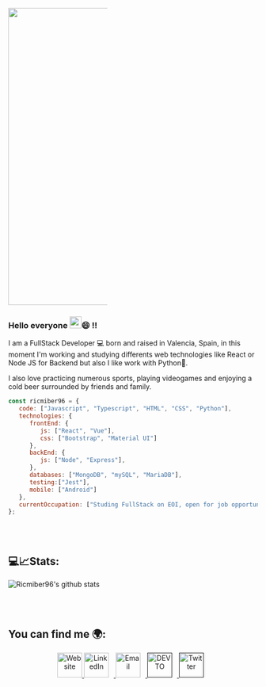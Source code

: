 <p align="center" style="width:200px">
    <img src="https://miro.medium.com/max/1400/1*is03VOyLARQ1sgfQDbH8cQ.jpeg" style="width:600px"/>
</p>


### Hello everyone <img src="https://raw.githubusercontent.com/iampavangandhi/iampavangandhi/master/gifs/Hi.gif" width= "24px"/>😄 !!

I am a FullStack Developer 💻 born and raised in Valencia, Spain, in this moment I'm working and studying differents web technologies like React or Node JS for Backend but also I like work with Python🐍.

I also love practicing numerous sports, playing videogames and enjoying a cold beer surrounded by friends and family.

```javascript
const ricmiber96 = {
   code: ["Javascript", "Typescript", "HTML", "CSS", "Python"],
   technologies: {
      frontEnd: {
         js: ["React", "Vue"],
         css: ["Bootstrap", "Material UI"]
      },
      backEnd: {
         js: ["Node", "Express"],
      },
      databases: ["MongoDB", "mySQL", "MariaDB"],
      testing:["Jest"],
      mobile: ["Android"]
   },
   currentOccupation: ["Studing FullStack on EOI, open for job opportunities"],
};
```
</br></br>
<h2>💻📈Stats:</h2>

![Ricmiber96's github stats](https://github-readme-stats.vercel.app/api?username=ricmiber96&show_icons=true&title_color=fff&icon_color=79ff97&text_color=9f9f9f&bg_color=151515)

</br></br>
<h2>You can find me 🌍:</h2>

<p align="center">
    <a href="https://ricmiber96.github.io/">
        <img src="https://drive.google.com/uc?export=view&id=1uudI394XrlXH247lSUAPCpXNNuwariLT" height="50" alt="Website" />
    </a>
        <a href="https://www.linkedin.com/in/ricardomirallesbernal">
        <img src="https://drive.google.com/uc?export=view&id=1DzgMvA2iJGuR8ShcUTog0NHHwqKpZMOJ" height="50" alt="LinkedIn" style="padding-right: 10px" />
    </a>
    </a>
        <a href="https://mail.google.com/mail/?view=cm&fs=1&to=ricmiber@gmail.com">
        <img src="https://drive.google.com/uc?export=view&id=1Q0cYUKyECC3OXkYTeufcNwou5eL8n0l1" height="50" alt="Email" style="padding-right: 10px" />
    </a>
    </a>
        <a href="">
        <img src="https://drive.google.com/uc?export=view&id=1EPEF9I-a2H37GaqmH0Q_SnqTXmGdwVVw" height="50" alt="DEVTO" style="padding-right: 10px" />
    </a>
    </a>
        <a href="">
        <img src="https://drive.google.com/uc?export=view&id=1LWOObkqtIURp2Ptd6FxD8wJQGllcCYlC" height="50" alt="Twitter" style="padding-right: 10px" />
    </a>
</p>

